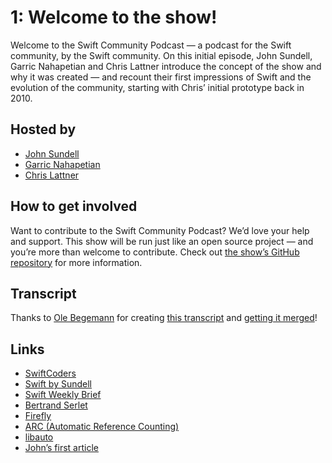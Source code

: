 # 1: Welcome to the show!

Welcome to the Swift Community Podcast — a podcast for the Swift community, by the Swift community. On this initial episode, John Sundell, Garric Nahapetian and Chris Lattner introduce the concept of the show and why it was created — and recount their first impressions of Swift and the evolution of the community, starting with Chris’ initial prototype back in 2010.

## Hosted by

- [John Sundell](https://twitter.com/johnsundell)
- [Garric Nahapetian](https://twitter.com/garricn)
- [Chris Lattner](https://twitter.com/clattner_llvm)

## How to get involved

Want to contribute to the Swift Community Podcast? We’d love your help and support. This show will be run just like an open source project — and you’re more than welcome to contribute. Check out [the show’s GitHub repository](https://github.com/SwiftCommunityPodcast/podcast) for more information.

## Transcript
Thanks to [Ole Begemann](https://github.com/ole) for creating [this transcript](https://github.com/SwiftCommunityPodcast/podcast/blob/master/Shownotes/Episode1-Transcript.vtt) and [getting it merged](https://github.com/SwiftCommunityPodcast/podcast/issues/44#43)!

## Links

- [SwiftCoders](https://swiftcoders.org)
- [Swift by Sundell](https://swiftbysundell.com)
- [Swift Weekly Brief](https://swiftweekly.github.io)
- [Bertrand Serlet](https://en.wikipedia.org/wiki/Bertrand_Serlet)
- [Firefly](https://en.wikipedia.org/wiki/Firefly_\(TV_series\))
- [ARC (Automatic Reference Counting)](https://en.wikipedia.org/wiki/Automatic_Reference_Counting)
- [libauto](https://opensource.apple.com/source/libauto/libauto-77.1/README.html)
- [John’s first article](https://www.swiftbysundell.com/posts/providing-a-unified-swift-error-api)
